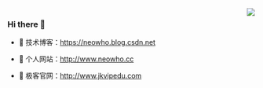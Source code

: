 <img align="right" src="https://github-readme-stats.vercel.app/api?username=neowho&show_icons=true&icon_color=CE1D2D&text_color=718096&bg_color=ffffff&hide_title=true" />
  
### Hi there  🌅
- :orange_book: 技术博客：https://neowho.blog.csdn.net

- :hammer:  个人网站：http://www.neowho.cc

- :meat_on_bone: 极客官网：http://www.jkvipedu.com
